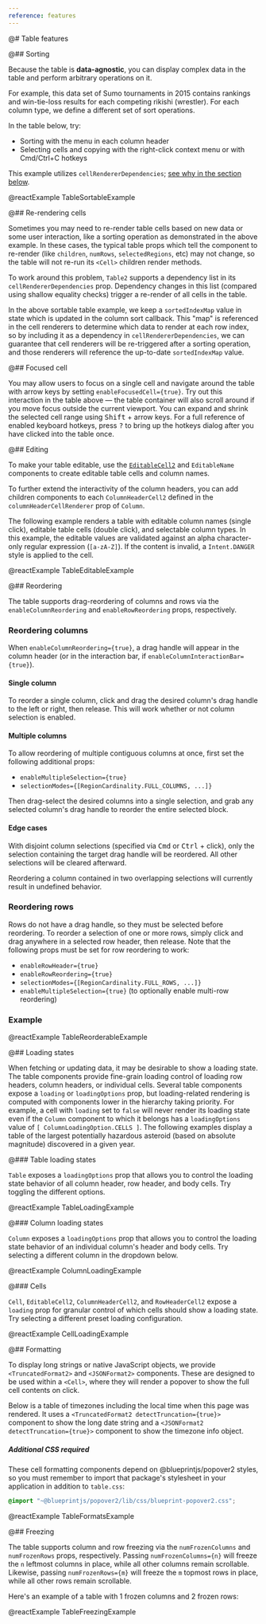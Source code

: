 ```yaml
---
reference: features
---
```


@# Table features

@## Sorting

Because the table is **data-agnostic**, you can display complex data in the
table and perform arbitrary operations on it.

For example, this data set of Sumo tournaments in 2015 contains rankings and
win-tie-loss results for each competing rikishi (wrestler). For each column
type, we define a different set of sort operations.

In the table below, try:
* Sorting with the menu in each column header
* Selecting cells and copying with the right-click context menu or with Cmd/Ctrl+C hotkeys

<div class="@ns-callout @ns-large @ns-intent-primary @ns-icon-info-sign">

This example utilizes `cellRendererDependencies`; [see why in the section below](#table/features.re-rendering-cells).
</div>

@reactExample TableSortableExample

@## Re-rendering cells

Sometimes you may need to re-render table cells based on new data or some user interaction,
like a sorting operation as demonstrated in the above example. In these cases, the typical
table props which tell the component to re-render (like `children`, `numRows`, `selectedRegions`, etc)
may not change, so the table will not re-run its `<Cell>` children render methods.

To work around this problem, `Table2` supports a dependency list in its `cellRendererDependencies` prop.
Dependency changes in this list (compared using shallow equality checks) trigger a re-render of
all cells in the table.

In the above sortable table example, we keep a `sortedIndexMap` value in state which is updated in
the column sort callback. This "map" is referenced in the cell renderers to determine which data to
render at each row index, so by including it as a dependency in `cellRendererDependencies`, we can
guarantee that cell renderers will be re-triggered after a sorting operation, and those renderers
will reference the up-to-date `sortedIndexMap` value.

@## Focused cell

You may allow users to focus on a single cell and navigate around the table with arrow keys
by setting `enableFocusedCell={true}`. Try out this interaction in the table above &mdash; the table
container will also scroll around if you move focus outside the current viewport. You can expand
and shrink the selected cell range using <kbd>Shift</kbd> + arrow keys. For a full reference of
enabled keyboard hotkeys, press <kbd>?</kbd> to bring up the hotkeys dialog after you have clicked
into the table once.

@## Editing

To make your table editable, use the [`EditableCell2`](#table/table2.editablecell2) and
`EditableName` components to create editable table cells and column names.

To further extend the interactivity of the column headers, you can
add children components to each `ColumnHeaderCell2` defined in the
`columnHeaderCellRenderer` prop of `Column`.

The following example renders a table with editable column names (single
click), editable table cells (double click), and selectable column types. In
this example, the editable values are validated against an alpha character-only
regular expression (`[a-zA-Z]`). If the content is invalid, a
`Intent.DANGER` style is applied to the cell.

@reactExample TableEditableExample

@## Reordering

The table supports drag-reordering of columns and rows via the `enableColumnReordering` and `enableRowReordering`
props, respectively.

### Reordering columns

When `enableColumnReordering={true}`, a drag handle will appear in the column header (or in the
interaction bar, if `enableColumnInteractionBar={true}`).

#### Single column

To reorder a single column, click and drag the desired column's drag handle to the left or right,
then release. This will work whether or not column selection is enabled.

#### Multiple columns

To allow reordering of multiple contiguous columns at once, first set the following additional
props:

- `enableMultipleSelection={true}`
- `selectionModes={[RegionCardinality.FULL_COLUMNS, ...]}`

Then drag-select the desired columns into a single selection, and grab any selected column's drag
handle to reorder the entire selected block.

#### Edge cases

With disjoint column selections (specified via <kbd>Cmd</kbd> or <kbd>Ctrl</kbd> + click),
only the selection containing the target drag handle will be reordered. All other
selections will be cleared afterward.

Reordering a column contained in two overlapping selections will currently result in undefined
behavior.

### Reordering rows

Rows do not have a drag handle, so they must be selected before reordering. To reorder a selection
of one or more rows, simply click and drag anywhere in a selected row header, then release. Note
that the following props must be set for row reordering to work:

- `enableRowHeader={true}`
- `enableRowReordering={true}`
- `selectionModes={[RegionCardinality.FULL_ROWS, ...]}`
- `enableMultipleSelection={true}` (to optionally enable multi-row reordering)

### Example

@reactExample TableReorderableExample

@## Loading states

When fetching or updating data, it may be desirable to show a loading state. The table components
provide fine-grain loading control of loading row headers, column headers, or individual cells.
Several table components expose a `loading` or `loadingOptions` prop, but loading-related rendering
is computed with components lower in the hierarchy taking priority. For example, a cell with
`loading` set to `false` will never render its loading state even if the `Column` component to which
it belongs has a `loadingOptions` value of `[ ColumnLoadingOption.CELLS ]`. The following examples
display a table of the largest potentially hazardous asteroid (based on absolute magnitude)
discovered in a given year.

@### Table loading states

`Table` exposes a `loadingOptions` prop that allows you to control the loading state behavior of all
column header, row header, and body cells. Try toggling the different options.

@reactExample TableLoadingExample

@### Column loading states

`Column` exposes a `loadingOptions` prop that allows you to control the loading state behavior of an
individual column's header and body cells. Try selecting a different column in the dropdown below.

@reactExample ColumnLoadingExample

@### Cells

`Cell`, `EditableCell2`, `ColumnHeaderCell2`, and `RowHeaderCell2` expose a `loading` prop for granular
control of which cells should show a loading state. Try selecting a different preset loading
configuration.

@reactExample CellLoadingExample

@## Formatting

To display long strings or native JavaScript objects, we provide
`<TruncatedFormat2>` and `<JSONFormat2>` components. These are designed to be used within a `<Cell>`,
where they will render a popover to show the full cell contents on click.

Below is a table of timezones including the local time when this page was
rendered. It uses a `<TruncatedFormat2 detectTruncation={true}>` component to show the long date string
and a `<JSONFormat2 detectTruncation={true}>` component to show the timezone info object.

<div class="@ns-callout @ns-large @ns-intent-primary @ns-icon-info-sign">

<h5 class="@ns-heading">Additional CSS required</h5>

These cell formatting components depend on @blueprintjs/popover2 styles, so you must remember to import
that package's stylesheet in your application in addition to `table.css`:

```scss
@import "~@blueprintjs/popover2/lib/css/blueprint-popover2.css";
```
</div>

@reactExample TableFormatsExample

@## Freezing

The table supports column and row freezing via the `numFrozenColumns` and `numFrozenRows` props,
respectively. Passing `numFrozenColumns={n}` will freeze the `n` leftmost columns in place, while
all other columns remain scrollable. Likewise, passing `numFrozenRows={m}` will freeze the `m`
topmost rows in place, while all other rows remain scrollable.

Here's an example of a table with 1 frozen columns and 2 frozen rows:

@reactExample TableFreezingExample
